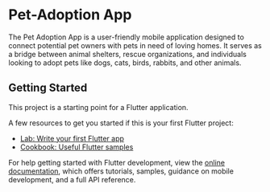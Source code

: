 # Pet-Adoption App

The Pet Adoption App is a user-friendly mobile application designed to connect potential pet owners with pets in need of loving homes. It serves as a bridge between animal shelters, rescue organizations, and individuals looking to adopt pets like dogs, cats, birds, rabbits, and other animals.

## Getting Started

This project is a starting point for a Flutter application.

A few resources to get you started if this is your first Flutter project:

- [Lab: Write your first Flutter app](https://docs.flutter.dev/get-started/codelab)
- [Cookbook: Useful Flutter samples](https://docs.flutter.dev/cookbook)

For help getting started with Flutter development, view the
[online documentation](https://docs.flutter.dev/), which offers tutorials,
samples, guidance on mobile development, and a full API reference.
